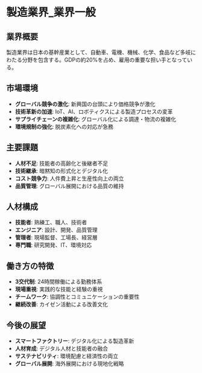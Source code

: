 # 製造業界_業界一般

## 業界概要
製造業界は日本の基幹産業として、自動車、電機、機械、化学、食品など多岐にわたる分野を包含する。GDPの約20%を占め、雇用の重要な担い手となっている。

## 市場環境
- **グローバル競争の激化**: 新興国の台頭により価格競争が激化
- **技術革新の加速**: IoT、AI、ロボティクスによる製造プロセスの変革
- **サプライチェーンの複雑化**: グローバル化による調達・物流の複雑化
- **環境規制の強化**: 脱炭素化への対応が急務

## 主要課題
- **人材不足**: 技能者の高齢化と後継者不足
- **技術継承**: 暗黙知の形式化とデジタル化
- **コスト競争力**: 人件費上昇と生産性向上の両立
- **品質管理**: グローバル展開における品質の維持

## 人材構成
- **技能者**: 熟練工、職人、技術者
- **エンジニア**: 設計、開発、品質管理
- **管理者**: 現場監督、工場長、経営層
- **専門職**: 研究開発、IT、環境対応

## 働き方の特徴
- **3交代制**: 24時間稼働による勤務体系
- **現場重視**: 実践的な技能と経験の重視
- **チームワーク**: 協調性とコミュニケーションの重要性
- **継続改善**: カイゼン活動による改善文化

## 今後の展望
- **スマートファクトリー**: デジタル化による製造革新
- **人材育成**: デジタル人材と技能者の融合
- **サステナビリティ**: 環境配慮と経済性の両立
- **グローバル展開**: 海外展開における現地化戦略 